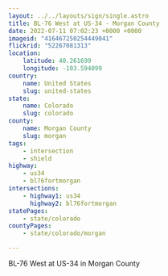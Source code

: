 ```yaml
---
layout: ../../layouts/sign/single.astro
title: BL-76 West at US-34 - Morgan County
date: 2022-07-11 07:02:23 +0000 +0000
imageid: "416467250254449041"
flickrid: "52267081313"
location:
    latitude: 40.261699
    longitude: -103.594099
country:
    name: United States
    slug: united-states
state:
    name: Colorado
    slug: colorado
county:
    name: Morgan County
    slug: morgan
tags:
    - intersection
    - shield
highway:
    - us34
    - bl76fortmorgan
intersections:
    - highway1: us34
      highway2: bl76fortmorgan
statePages:
    - state/colorado
countyPages:
    - state/colorado/morgan

---
```

BL-76 West at US-34 in Morgan County